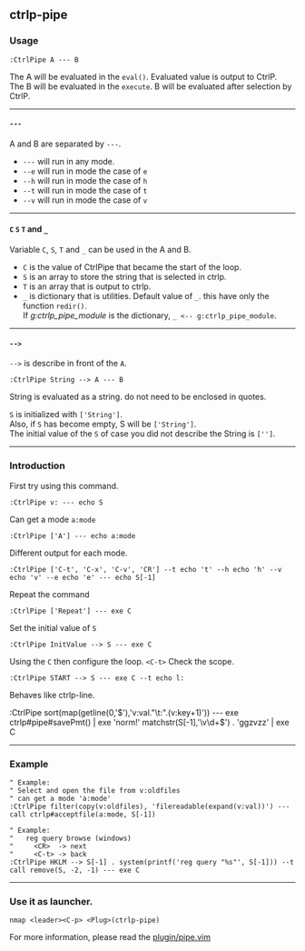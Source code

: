 ## ctrlp-pipe
### Usage
```vim
:CtrlPipe A --- B
```

The A will be evaluated in the `eval()`. Evaluated value is output to CtrlP.  
The B will be evaluated in the `execute`. B will be evaluated after selection by CtrlP.

------------------------------------------------------------------------------

#### ` --- `
A and B are separated by ` --- `.

* ` --- `  will run in any mode.
* ` --e `  will run in mode the case of `e`
* ` --h `  will run in mode the case of `h`
* ` --t `  will run in mode the case of `t`
* ` --v `  will run in mode the case of `v`

------------------------------------------------------------------------------

#### `C`  `S`  `T` and `_`
Variable `C`, `S`, `T` and `_` can be used in the A and B.

  * `C` is the value of CtrlPipe that became the start of the loop.
  * `S` is an array to store the string that is selected in ctrlp.
  * `T` is an array that is output to ctrlp.
  * `_` is dictionary that is utilities. Default value of `_`. this have only the function `redir()`.  
    If *g:ctrlp_pipe_module* is the dictionary, `_ <-- g:ctrlp_pipe_module`.

------------------------------------------------------------------------------

#### ` --> `

` --> ` is describe in front of the `A`.

    :CtrlPipe String --> A --- B

String is evaluated as a string. do not need to be enclosed in quotes.

`S` is initialized with `['String']`.  
Also, if `S` has become empty, S will be `['String']`.  
The initial value of the `S` of case you did not describe the String is `['']`.

------------------------------------------------------------------------------
### Introduction

First try using this command.

    :CtrlPipe v: --- echo S

Can get a mode `a:mode`

    :CtrlPipe ['A'] --- echo a:mode


Different output for each mode.

    :CtrlPipe ['C-t', 'C-x', 'C-v', 'CR'] --t echo 't' --h echo 'h' --v echo 'v' --e echo 'e' --- echo S[-1]


Repeat the command

    :CtrlPipe ['Repeat'] --- exe C

Set the initial value of `S`

    :CtrlPipe InitValue --> S --- exe C

Using the `C` then configure the loop. `<C-t>` Check the scope.

    :CtrlPipe START --> S --- exe C --t echo l:


Behaves like ctrlp-line.

  :CtrlPipe sort(map(getline(0,'$'),'v:val."\t:".(v:key+1)')) --- exe ctrlp#pipe#savePmt() | exe 'norm!' matchstr(S[-1],'\v\d+$') . 'ggzvzz' | exe C


------------------------------------------------------------------------------
### Example
```vim
" Example:
" Select and open the file from v:oldfiles
" can get a mode 'a:mode'
:CtrlPipe filter(copy(v:oldfiles), 'filereadable(expand(v:val))') --- call ctrlp#acceptfile(a:mode, S[-1])

" Example:
"   reg query browse (windows)
"     <CR>  -> next
"     <C-t> -> back
:CtrlPipe HKLM --> S[-1] . system(printf('reg query "%s"', S[-1])) --t call remove(S, -2, -1) --- exe C
```

------------------------------------------------------------------------------
### Use it as launcher.

```vim
nmap <leader><C-p> <Plug>(ctrlp-pipe)
```

For more information, please read the [plugin/pipe.vim](./plugin/ctrlp/pipe.vim)
